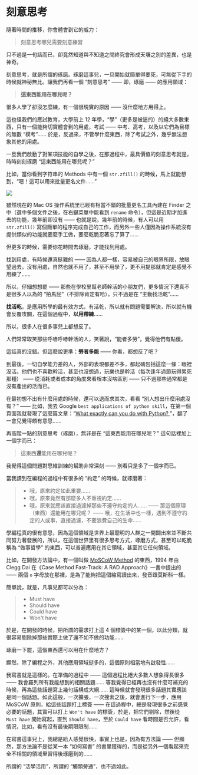 
# 刻意思考

隨著時間的推移，你會體會到它的威力：

> 刻意思考哪兒需要刻意練習

只不過是一句話而已，卻竟然知道與不知道之間終究會形成天壤之別的差異，也是神奇。

刻意思考，就是所謂的琢磨。琢磨這事兒，一旦開始就簡單得要死，可無從下手的時候就神秘無比。讓我們再看一個 “刻意思考” —— 即，琢磨 —— 的應用領域：

> **這東西能用在哪兒呢？**



很多人學了卻沒怎麼練，有一個很現實的原因 —— 沒什麼地方用得上。

這也怪我們的應試教育，大學前上 12 年學，“學”（更多是被逼的）的絕大多數東西，只有一個能夠切實體會到的用處，考試 —— 中考、高考，以及以它們為目標的無數 “模考”…… 於是，反過來，不管學什麼東西，除了考試之外，幾乎無法想象其他的用處。

一旦我們啟動了對某項技能的自學之後，在那過程中，最具價值的刻意思考就是，時時刻刻琢磨 “這東西能用在哪兒呢？”

比如，當你看到字符串的 Methods 中有一個 `str.zfill()` 的時候，馬上就能想到，“嗯！這可以用來批量更名文件……”

![](../images/rename-macos.png)

雖然現在的 Mac OS 操作系統里已經有相當不錯的批量更名工具內建在 Finder 之中（選中多個文件之後，在右鍵菜單中能看到 `rename` 命令），但這是近期才加進去的功能，幾年前卻沒有 —— 也就是說，幾年前的時候，有人可以用 `str.zfill()` 寫個簡單的程序完成自己的工作，而另外一些人僅因為操作系統沒有提供類似的功能就要麼手工做，要麼乾脆忍著忘了算了……

但更多的時候，需要你花時間去琢磨，才能找到用處。

找到用處，有時候還真挺難的 —— 因為人都一樣，容易被自己的眼界所限，放眼望過去，沒有用處，自然也就不用了，甚至不用學了，更不用提那就肯定是感覺不用練了……

所以，仔細想想罷 —— 那些在學校里幫老師幹活的小朋友們，更多情況下還真不是很多人以為的 “拍馬屁”（不排除肯定有哈），只不過是在 “主動找活乾”…… 

**找活乾**，是應用所學的最有效方式，有活乾，所以就有問題需要解決，所以就有機會反覆攻關，在這個過程中，**以用帶練**……

所以，很多人在很多事兒上都想反了。

人們常常取笑那些呼哧呼哧幹活的人，笑著說，“能者多勞”，覺得他們有點傻。

這話真的沒錯。但這麼說更準：**勞者多能** —— 你看，都想反了吧？

到最後，一切自學能力差的人，外部的表現都差不多，都起碼包括這麼一條：眼裡沒活。他們也不喜歡幹活，甚至也沒想過，玩樂也是幹活（每次逢年過節玩得累死那種） —— 從消耗或者成本的角度來看根本沒啥區別 —— 只不過那些通常都是沒有產出的活而已。

在最初想不出有什麼用處的時候，還可以退而求其次，看看 “別人想出什麼用處沒有？” —— 比如，我去 Google `best applications of python skill`，在第一個頁面我就發現了這麼篇文章：“[What exactly can you do with Python? ](https://medium.freecodecamp.org/what-can-you-do-with-python-the-3-main-applications-518db9a68a78)”，翻了一會兒覺得頗有意思……

再高階一點的刻意思考（琢磨），無非是在 “這東西能用在哪兒呢？” 這句話裡加上一個字而已：

> 這東西**還**能用在哪兒呢？

我覺得這個問題對思維訓練的幫助非常深刻 —— 別看只是多了一個字而已。

當我讀到在編程的過程中有很多的 “約定” 的時候，就琢磨著：

> * 哦，原來約定如此重要……
> * 哦，原來竟然有那麼多人不重視約定……
> * 哦，原來就應該直接過濾掉那些不遵守約定的人……
> —— 那這個原理（東西）還能用在哪兒呢？
> —— 哦，在生活中也一樣，遇到不遵守約定的人或事，直接過濾，不要浪費自己的生命……

學編程真的很有意思，因為這個領域是世界上最聰明的人群之一開闢出來並不斷共同努力著發展的，所以，在這個世界里有很多思考方式，琢磨方式，甚至可以乾脆稱為 “做事哲學” 的東西，可以普遍應用在其它領域，甚至其它任何領域。

比如，在開發方法論中，有一個叫做 [MoSCoW Method](https://en.wikipedia.org/wiki/MoSCoW_method) 的東西，1994 年由 Clegg Dai 在《Case Method Fast-Track: A RAD Approach》一書中提出的 —— 兩個 `o` 字母放在那裡，是為了能夠把這個縮寫讀出來，發音跟莫斯科一樣。

簡單說，就是，凡事兒都可以分為：

> * Must have
> * Should have
> * Could have
> * Won't have

於是，在開發的時候，把所謂的需求打上這 4 個標簽中的某一個，以此分類，就很容易剔除掉那些實際上做了還不如不做的功能……

琢磨一下罷，這個東西還可以用在什麼地方？

顯然，除了編程之外，其他應用領域挺多的，這個原則相當地有啟發性……

我寫書就是這樣的。在準備的過程中 —— 這個過程比絕大多數人想象得長很多 —— 我會羅列所有我能想到的相關話題…… 等我覺得已經再也沒有什麼可補充的時候，再為這些話題寫上幾句話構成大綱…… 這時候就會發現很多話題其實應該是同一個話題。如此這般，一次擴張，一次搜索之後，就會進行下一步，應用 MoSCoW 原則，給這些話題打上標簽 —— 在這過程中，總是發現很多之前感覺必要的話題，其實可以打上 `Won't have` 的標簽，於是，把它們剔除，然後從 `Must have` 開始寫起，直到 `Should have`，至於 `Could have` 看時間是否允許，看情況，比如，看有沒有最後期限限制……

在寫書這事兒上，我總是給人感覺很快，事實上也是，因為有方法論 —— 但顯然，那方法論不是從某一本 “如何寫書” 的書里獲得的，而是從另外一個看起來完全不相關的領域里習得後琢磨到的……

所謂的 “活學活用”，所謂的 “觸類旁通”，也不過如此。
